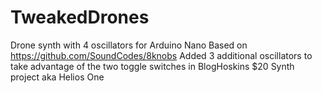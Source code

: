 # TweakedDrones
Drone synth with 4 oscillators for Arduino Nano
Based on https://github.com/SoundCodes/8knobs
Added 3 additional oscillators to take advantage of the two toggle switches in BlogHoskins $20 Synth project aka Helios One
